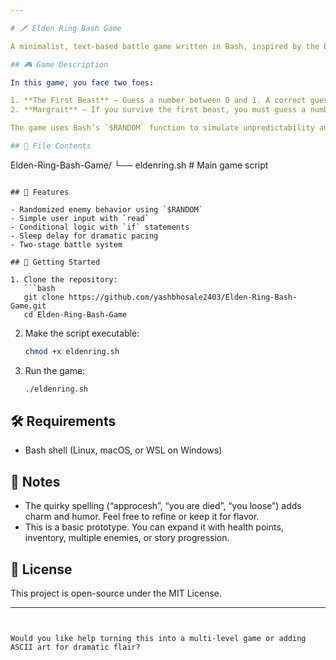 ```yaml
---

# 🗡️ Elden Ring Bash Game

A minimalist, text-based battle game written in Bash, inspired by the brutal charm of *Elden Ring*. This micro-adventure challenges players to survive two battles by guessing random numbers. Choose wisely—or perish.

## 🎮 Game Description

In this game, you face two foes:

1. **The First Beast** – Guess a number between 0 and 1. A correct guess slays the beast. A wrong guess ends the game.
2. **Margrait** – If you survive the first beast, you must guess a number between 0 and 9 to defeat Margrait. Victory or defeat depends on your luck.

The game uses Bash’s `$RANDOM` function to simulate unpredictability and suspense.

## 📂 File Contents

```
Elden-Ring-Bash-Game/
└── eldenring.sh   # Main game script
```

## 🧠 Features

- Randomized enemy behavior using `$RANDOM`
- Simple user input with `read`
- Conditional logic with `if` statements
- Sleep delay for dramatic pacing
- Two-stage battle system

## 🚀 Getting Started

1. Clone the repository:
   ```bash
   git clone https://github.com/yashbhosale2403/Elden-Ring-Bash-Game.git
   cd Elden-Ring-Bash-Game
   ```

2. Make the script executable:
   ```bash
   chmod +x eldenring.sh
   ```

3. Run the game:
   ```bash
   ./eldenring.sh
   ```

## 🛠 Requirements

- Bash shell (Linux, macOS, or WSL on Windows)

## 📌 Notes

- The quirky spelling (“approcesh”, “you are died”, “you loose”) adds charm and humor. Feel free to refine or keep it for flavor.
- This is a basic prototype. You can expand it with health points, inventory, multiple enemies, or story progression.

## 📄 License

This project is open-source under the MIT License.

---
```


Would you like help turning this into a multi-level game or adding ASCII art for dramatic flair?
